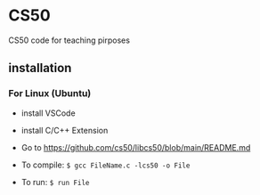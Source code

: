 # CS50
CS50 code for teaching pirposes

## installation

### For Linux (Ubuntu)
  - install VSCode
  - install C/C++ Extension
  - Go to https://github.com/cs50/libcs50/blob/main/README.md

- To compile: `$ gcc FileName.c -lcs50 -o File`
- To run: `$ run File`